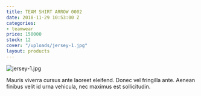 ```yaml
---
title: TEAM SHIRT ARROW 0002
date: 2018-11-29 10:53:00 Z
categories:
- teamwear
price: 150000
stock: 12
cover: "/uploads/jersey-1.jpg"
layout: products
---
```


![jersey-1.jpg](/uploads/jersey-1.jpg)

Mauris viverra cursus ante laoreet eleifend. Donec vel fringilla ante. Aenean finibus velit id urna vehicula, nec maximus est sollicitudin.